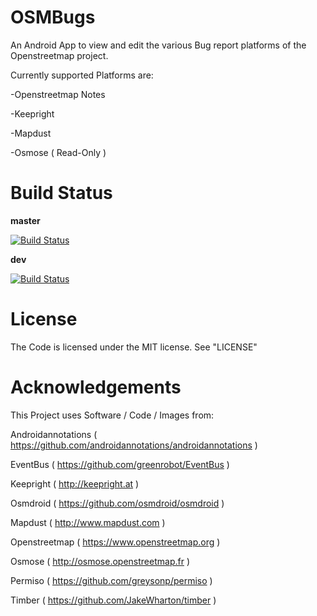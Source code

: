 OSMBugs
=======
An Android App to view and edit the various Bug report platforms of 
the Openstreetmap project.

Currently supported Platforms are:

-Openstreetmap Notes

-Keepright

-Mapdust

-Osmose ( Read-Only )

Build Status
============
__master__

[![Build Status](https://travis-ci.org/ChristopherGittner/OSMBugs.svg?branch=master)](https://travis-ci.org/ChristopherGittner/OSMBugs.svg?branch=master)

__dev__

[![Build Status](https://travis-ci.org/ChristopherGittner/OSMBugs.svg?branch=dev)](https://travis-ci.org/ChristopherGittner/OSMBugs.svg?branch=dev)

License
=======
The Code is licensed under the MIT license. See "LICENSE"


Acknowledgements
================
This Project uses Software / Code / Images from:

Androidannotations ( https://github.com/androidannotations/androidannotations )

EventBus ( https://github.com/greenrobot/EventBus )

Keepright ( http://keepright.at )

Osmdroid ( https://github.com/osmdroid/osmdroid )

Mapdust ( http://www.mapdust.com )

Openstreetmap ( https://www.openstreetmap.org )

Osmose ( http://osmose.openstreetmap.fr )

Permiso ( https://github.com/greysonp/permiso )

Timber ( https://github.com/JakeWharton/timber )
